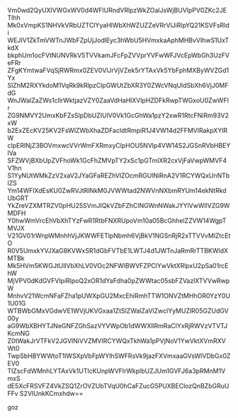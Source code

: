 Vm0wd2QyUXlVWGxWV0d4WFlURndVRlpzWkZOalJsWjBUVlpPV0ZKc2JETlhh
Mk0xVmpKS1NHVkVRbUZTClYyaHlWbXhWZUZZeVRrVlJiRlpYQ21KSVFsRldi
WEJIV1ZkTmVWTnJWbFZpUjJodlEyc3hWbU5HVmxkaAphMHBvVlhwS1UxTkdX
bkphUm1ocFVtNUNVRkV5TVVkamJFcFpZVVprYVFwWFJVcEpWbGh3UzFVeFRr
ZFgKYmtwaFVqSjRWRmx0ZEV0VlJrVjVZek5rYTAxVk5YbFphMXByWVZGd1Yx
SlZhM2RXYkdoM1VqRk9kRlpzClpGWUtZbXR3Y0ZWcVNqUldSbXh6VjJ0MFdG
WnJWalZaZWs1cllrWktjazVZY0ZaaVdHaHlXVlpHZDFkRwpTWGxoU0ZwWFlr
ZG9NMVY2UmxKbFZsSlpDbUZIUlV0Vk1GcGhWa1pzY2xwR1RtcFNiRm93V2xW
b2ExZEcKV25KV2FsWlZWbXhaZDFacldtRmpiR1J4VW14d2FFMVlRakpXYlRW
clpERlNjZ3BOVmxwcVVrWmFXRmxyClpHOU5NVlp4VW14S2JGSnRVbHBEYlVa
SFZWVjBXbUpZVFhoWk1GcFhZMVpTY2xSc1pGTmlXR2cxVjFaVwpWMVF4V1hn
S1YyNUtWMkZzV2xaV2JYaGFaREZhVlZOcmRGUlNiRnA2V1RCYWQxUnNTblZS
Ym14WFlXdEsKU0ZwRVJtRlNkM0JVWWtad2NWVnNXbmRYUm14ekNtRkdUbGRT
YkZreVZXMTRZV0pHU25SVmJIQkVZbFZhClNGWnNWakJYYlVwWllVZG9WMDFH
Y0hwWmVrcEhVbXhTYzFwR1RtbFNXRUpoVm10a05BcGhhelZZVW14WgpTMVJX
V21GV01rWnpWMnhhVjJKWWFETlpNbmh6VjBkV1NGSnRjR2xTTVVvMlZtcEtO
R0V5UmxkYVJXaG8KVWxSR1dGbFVTbE1LWTJ4d1JWTnJaRmRrTTBKWldXMTBk
Mk5HVm5KWGJtUllVbXhLV0VOc2NFWlBWVFZPClYwVktXRlpxU2pSa01rcEhW
MjVPV0dKdGVFVlpiRlpoQ2xOR1dYaFdha0pZWWtac05sbFZVazlXTVVwRwpW
MnhvV21WcmNFaFZha1pUWXpGU2MxcEhiRmhTTW1ONVZtMHhOR0YzY0U1U01G
WTBWbGMxVGdwVE1WVjUKVGxaa1ZtSlZWalZaVlZwclYyMUZlR05GZUdGV00y
aG9WbXBHYTJNeGNFZGhSazVYVWpOb1dWWXllRmRaClYxRjRWVzVTVTJKcmNG
Z0tWakJrVTFkV2JGVlNiVVZMVlRCYWQxTkhWa1pPVjNoV1YwVktXVmRXVWt0
TwpSbHBYWWtoT1lWSXpVbFpWYlhSWFRsVk9jazFXVmxaaGVsWlVDbGx0ZEV0
TlZscFdWMnhLYTAxVk1UTlcKUnpWVFlrWkplbUZJUm1GVFJ6a3pRMnM1VmxS
dE5XcFRSVFZ4VkZSQ1ZrOVZUbTVqU0hCaFZucG5PUXBEClozQnBZbGRuUFFv
S2VIUnkKCmxhdw==

goz